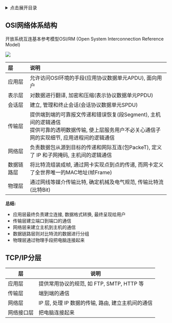 <details>
<summary>点击展开目录</summary>
<!-- TOC -->

- [OSI网络体系结构](#osi网络体系结构)
- [TCP/IP分层](#tcpip分层)

<!-- /TOC -->
</details>


## OSI网络体系结构

开放系统互连基本参考模型OSI/RM (Open System Interconnection Reference Model)

![](https://gitee.com/LuVx/img/raw/master/osi.png)

| 层         | 说明                                                         |
| :--------- | :----------------------------------------------------------- |
| 应用层     | 允许访问OSI环境的手段(应用协议数据单元APDU), 面向用户        |
| 表示层     | 对数据进行翻译, 加密和压缩(表示协议数据单元PPDU)             |
| 会话层     | 建立, 管理和终止会话(会话协议数据单元SPDU)                   |
| 传输层     | 提供端到端的可靠报文传递和错误恢复(段Segment), 主机间的逻辑通信<br/>提供可靠的透明数据传输, 使上层服务用户不必关心通信子网的实现细节, 应用进程间的逻辑通信 |
| 网络层     | 负责数据包从源到目标的传递和网际互连(包PackeT), 定义了 IP 和子网掩码, 主机间的逻辑通信 |
| 数据链路层 | 将比特流组装成帧, 通过网卡实现点到点的传递, 而网卡定义了全世界唯一的MAC地址(帧Frame) |
| 物理层     | 通过网线等媒介传输比特, 确定机械及电气规范, 传输比特流(比特Bit) |

**总结:**

* 应用层最终负责建立连接, 数据格式转换, 最终呈现给用户
* 传输层建立端口到端口的通信
* 网络层来建立主机到主机的通信
* 数据链路层则对比特流的数据进行分组
* 物理层通过物理手段把电脑连接起来

## TCP/IP分层

| 层         | 说明                                              |
| ---------- | ------------------------------------------------- |
| 应用层     | 提供常用协议的规范, 如 FTP, SMTP, HTTP 等         |
| 传输层     | 端到端的通信                                      |
| 网络层     | IP 层, 处理 IP 数据的传输, 路由, 建立主机间的通信 |
| 网络接口层 | 把电脑连接起来                                    |

